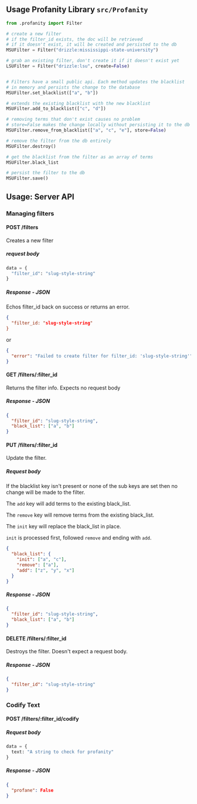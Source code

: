 ## Usage Profanity Library `src/Profanity`

```python
from .profanity import Filter

# create a new filter
# if the filter_id exists, the doc will be retrieved
# if it doesn't exist, it will be created and persisted to the db
MSUFilter = Filter("drizzle:mississippi-state-university")

# grab an existing filter, don't create it if it doesn't exist yet
LSUFilter = Filter("drizzle:lsu", create=False)


# Filters have a small public api. Each method updates the blacklist
# in memory and persists the change to the database
MSUFilter.set_blacklist(["a", "b"])

# extends the existing blacklist with the new blacklist
MSUFilter.add_to_blacklist(["c", "d"])

# removing terms that don't exist causes no problem
# store=False makes the change locally without persisting it to the db
MSUFilter.remove_from_blacklist(["a", "c", "e"], store=False)

# remove the filter from the db entirely
MSUFilter.destroy()

# get the blacklist from the filter as an array of terms
MSUFilter.black_list

# persist the filter to the db
MSUFilter.save()
```


## Usage: Server API

### Managing filters

#### POST /filters

Creates a new filter

##### request body

```python
data = {
  "filter_id": "slug-style-string"
}
```

##### Response - JSON

Echos filter_id back on success or returns an error.

```json
{
  "filter_id: "slug-style-string"
}
```

or

```json
{
  "error": "Failed to create filter for filter_id: 'slug-style-string'"
}
```

#### GET /filters/:filter_id

Returns the filter info. Expects no request body

##### Response - JSON

```json
{
  "filter_id": "slug-style-string",
  "black_list": ["a", "b"]
}
```

#### PUT /filters/:filter_id

Update the filter.

##### Request body

If the blacklist key isn't present or none of the sub keys are set then no change will be made to the filter.

The `add` key will add terms to the existing black_list.

The `remove` key will remove terms from the existing black_list.

The `init` key will replace the black_list in place.

`init` is processed first, followed `remove` and ending with `add`.

```json
{
  "black_list": {
    "init": ["a", "c"],
    "remove": ["a"],
    "add": ["z", "y", "x"]
  }
}
```

##### Response - JSON

```json
{
  "filter_id": "slug-style-string",
  "black_list": ["a", "b"]
}
```

#### DELETE /filters/:filter_id

Destroys the filter. Doesn't expect a request body.

##### Response - JSON

```json
{
  "filter_id": "slug-style-string"
}
```

### Codify Text

#### POST /filters/:filter_id/codify

##### Request body

```python
data = {
  text: "A string to check for profanity"
}
```

##### Response - JSON

```json
{
  "profane": False
}
```